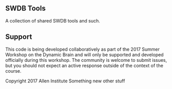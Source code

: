 SWDB Tools
----------


A collection of shared SWDB tools and such.

## Support

This code is being developed collaboratively as part of the 2017 Summer Workshop on the Dynamic Brain and will only be supported and developed officially during this workshop. The community is welcome to submit issues, but you should not expect an active response outside of the context of the course.

Copyright 2017 Allen Institute
Something new
other stuff
